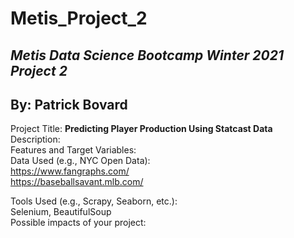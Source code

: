 # Metis_Project_2
## *Metis Data Science Bootcamp Winter 2021 Project 2*  
## By: Patrick Bovard 

Project Title: **Predicting Player Production Using Statcast Data**    
Description:  
Features and Target Variables:  
Data Used (e.g., NYC Open Data):  
https://www.fangraphs.com/  
https://baseballsavant.mlb.com/  

Tools Used (e.g., Scrapy, Seaborn, etc.):  
Selenium, BeautifulSoup  
Possible impacts of your project:  
